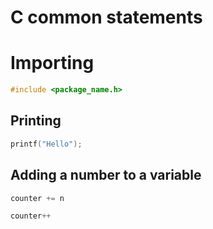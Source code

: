 # C common statements

# Importing

```c
#include <package_name.h>
```

## Printing

```c
printf("Hello");
```

## Adding a number to a variable

```c
counter += n
```

```c
counter++
```
